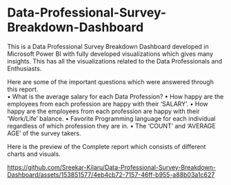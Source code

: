 # Data-Professional-Survey-Breakdown-Dashboard
This is a Data Professional Survey Breakdown Dashboard developed in Microsoft Power BI with fully developed visualizations which gives many insights. This has all the visualizations related to the Data Professionals and Enthusiasts.

Here are some of the important questions which were answered through this report.  
•	What is the average salary for each Data Profession?
•	How happy are the employees from each profession are happy with their ‘SALARY’. 
•	How happy are the employees from each profession are happy with their ‘Work/Life’ balance. 
•	Favorite Programming language for each individual regardless of which profession they are in.
•	The ‘COUNT’ and ‘AVERAGE AGE’ of the survey takers.  


Here is the preview of the Complete report which consists of different charts and visuals. 

https://github.com/Sreekar-Kilaru/Data-Professional-Survey-Breakdown-Dashboard/assets/153851577/4eb4cb72-7157-46ff-b955-a88b03a1c627 

